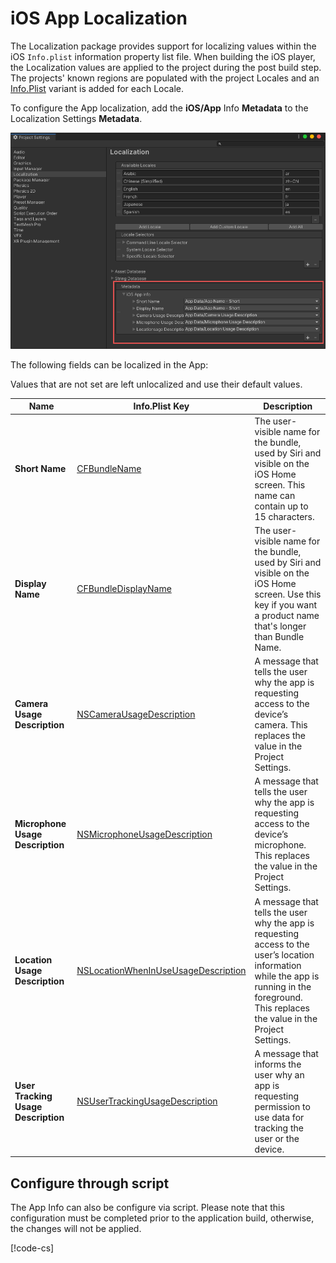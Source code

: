 # iOS App Localization

The Localization package provides support for localizing values within the iOS `Info.plist` information property list file. When building the iOS player, the Localization values are applied to the project during the post build step.
The projects' known regions are populated with the project Locales and an [Info.Plist](https://developer.apple.com/library/archive/documentation/General/Reference/InfoPlistKeyReference/Introduction/Introduction.html) variant is added for each Locale.

To configure the App localization, add the **iOS/App** Info **Metadata** to the Localization Settings **Metadata**.

![To configure the App localization, add the iOS/App Info Metadata to the Localization Settings Metadata.](images/iOSAppInfoMetadata.png)

The following fields can be localized in the App:

Values that are not set are left unlocalized and use their default values.

| **Name**                          | **Info.Plist Key** | **Description** |
| --------------------------------- | ------------------ | --------------- |
| **Short Name**                    | [CFBundleName](https://developer.apple.com/documentation/bundleresources/information_property_list/cfbundlename) | The user-visible name for the bundle, used by Siri and visible on the iOS Home screen. This name can contain up to 15 characters.
| **Display Name**                  | [CFBundleDisplayName](https://developer.apple.com/documentation/bundleresources/information_property_list/cfbundledisplayname) | The user-visible name for the bundle, used by Siri and visible on the iOS Home screen. Use this key if you want a product name that's longer than Bundle Name.
| **Camera Usage Description**      | [NSCameraUsageDescription](https://developer.apple.com/documentation/bundleresources/information_property_list/nscamerausagedescription) | A message that tells the user why the app is requesting access to the device’s camera. This replaces the value in the Project Settings.
| **Microphone Usage Description**  | [NSMicrophoneUsageDescription](https://developer.apple.com/documentation/bundleresources/information_property_list/nsmicrophoneusagedescription) | A message that tells the user why the app is requesting access to the device’s microphone. This replaces the value in the Project Settings.
| **Location Usage Description**    | [NSLocationWhenInUseUsageDescription](https://developer.apple.com/documentation/bundleresources/information_property_list/nslocationwheninuseusagedescription) | A message that tells the user why the app is requesting access to the user’s location information while the app is running in the foreground. This replaces the value in the Project Settings.
| **User Tracking Usage Description** | [NSUserTrackingUsageDescription](https://developer.apple.com/documentation/bundleresources/information_property_list/nsusertrackingusagedescription) | A message that informs the user why an app is requesting permission to use data for tracking the user or the device. |

## Configure through script

The App Info can also be configure via script. Please note that this configuration must be completed prior to the application build, otherwise, the changes will not be applied.

[!code-cs[](../DocCodeSamples.Tests/IosAppInfoExample.cs)]

